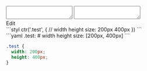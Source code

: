 <div data-size="100" class="code-cont" data-example="size-B">
    <div class="code">
        <div class="code-wrap">
            <textarea id="stylus"></textarea>
            <textarea id="css"></textarea>
            <div class="edit-code">
                <span>Edit</span>
            </div>
        </div>
    </div>
</div>


<div data-size="100" data-examples="stylus"></div>
```styl
ctr('.test', {
  // width height
  size: 200px 400px
})
```

<div data-size="100" data-examples="yaml"></div>
```yaml
.test:
  # width height
  size: [200px, 400px]
```

```css
.test {
  width: 200px;
  height: 400px;
}
```
<div class="cf"></div>
